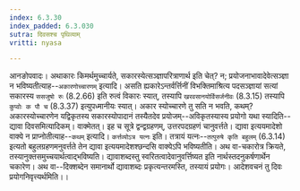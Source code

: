 ```yaml
---
index: 6.3.30
index_padded: 6.3.030
sutra: दिवसश्च पृथिव्याम्
vritti: nyasa

---
```

आनङोपवादः। अथाकारः किमर्थमुच्चार्यते, सकारस्येत्सञ्ज्ञापरित्राणार्थ इति चेत्? न; प्रयोजनाभावादेवेत्सञ्ज्ञा न भविष्यतीत्याह--`अकारणोच्चारणम्` इत्यादि। असति ह्यकारेऽन्तर्वर्त्तिनीं विभक्तिमाश्रित्य पदसञ्ज्ञायां सत्यां सकारस्य `ससजुषो रुः` (8.2.66) इति रुत्वं विकारः स्यात्, तस्यापि `खरवसानयोर्विसर्जनीवः` (8.3.15) तस्यापि `कुप्वोः क पौ च` (8.3.37) इत्युपध्मानीयः स्यात्। अकार स्योच्चारणे तु सति न भवति, कथम्? अकारस्योच्चारणेन यद्विकृतस्य सकारस्योपादानं तस्यैतदेव प्रयोजम्--अविकृतस्यास्य प्रयोगो यथा स्यादिति--द्यावा दिवसमित्यादिकम्। वाक्मेतत्।
इह च सूत्रे द्वन्द्वग्रहणम्, उत्तरपदग्रहणं चानुवर्त्तते। द्यावा इत्ययमादेशो वाक्ये न प्राप्नोतीत्याह--`कथम्` इत्यादि। `कर्त्तव्योऽत्र यत्नः` इति। तत्रायं यत्नः--`तत्पुरुषे कृति बहुलम्` (6.3.14) इत्यतो बहुलग्रहणमनुवर्त्तते तेन द्यावा इत्ययमादेशश्छन्दसि वाक्येऽपि भविष्यतीति।
अथ वा-चकारोत्र क्रियते, तस्यानुक्तसमुच्चयार्थत्वाद्भविष्यति। द्यावाशब्दस्तु स्वरितत्वादेवानुवर्त्तिष्यत इति नार्थस्तदनुकर्षणार्थेन चकारेण।
अथ वा--दिक्शब्देन समानार्थो द्यावाशब्दः प्रकृत्यन्तरमस्ति, तस्यायं प्रयोगः। आदेशवचनं तु दिवः प्रयोगनिवृत्त्यर्थमिति।।